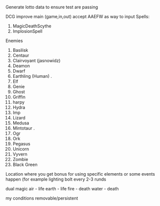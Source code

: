 Generate lotto data to ensure test are passing

DCG
improve main (game,in,out)
accept AAEFW as way to input
Spells:
1. MagicDeathScythe
2. ImplosionSpell

Enemies
1. Basilisk
2. Centaur
3. Clairvoyant (jasnowidz)
4. Deamon
5. Dwarf
6. Earthling (Human)
.
8. Elf
9. Genie
10. Ghost
11. Griffin
12. harpy
13. Hydra
14. Imp
15. Lizard
16. Medusa
17. Mintotaur
.
19. Ogr
20. Ork
21. Pegasus
22. Unicorn
23. Vyvern
24. Zombie
25. Black Green


Location
where you get bonus for using specific elements
or some events happen (for example lighting bolt every 2-3 runds

dual magic
air - life
earth - life
fire - death
water - death


my conditions removable/persistent